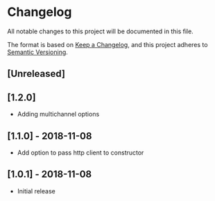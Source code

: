 # Changelog
All notable changes to this project will be documented in this file.

The format is based on [Keep a Changelog](https://keepachangelog.com/en/1.0.0/),
and this project adheres to [Semantic Versioning](https://semver.org/spec/v2.0.0.html).

## [Unreleased]

## [1.2.0]
- Adding multichannel options

## [1.1.0] - 2018-11-08
- Add option to pass http client to constructor

## [1.0.1] - 2018-11-08
- Initial release